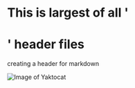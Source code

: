 # This is largest of all '<h1>' header files




creating a header for markdown



![Image of Yaktocat](https://octodex.github.com/images/yaktocat.png)



